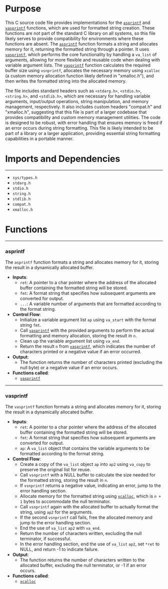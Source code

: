 # Purpose
This C source code file provides implementations for the [`asprintf`](#asprintf) and [`vasprintf`](#vasprintf) functions, which are used for formatted string creation. These functions are not part of the standard C library on all systems, so this file likely serves to provide compatibility for environments where these functions are absent. The [`asprintf`](#asprintf) function formats a string and allocates memory for it, returning the formatted string through a pointer. It uses [`vasprintf`](#vasprintf), which performs the core functionality by handling a `va_list` of arguments, allowing for more flexible and reusable code when dealing with variable argument lists. The [`vasprintf`](#vasprintf) function calculates the required buffer size using `vsnprintf`, allocates the necessary memory using `xcalloc` (a custom memory allocation function likely defined in "xmalloc.h"), and then writes the formatted string into the allocated memory.

The file includes standard headers such as `<stdarg.h>`, `<stdio.h>`, `<string.h>`, and `<stdlib.h>`, which are necessary for handling variable arguments, input/output operations, string manipulation, and memory management, respectively. It also includes custom headers "compat.h" and "xmalloc.h", suggesting that this file is part of a larger codebase that provides compatibility and custom memory management utilities. The code is designed to be robust, with error handling that ensures memory is freed if an error occurs during string formatting. This file is likely intended to be part of a library or a larger application, providing essential string formatting capabilities in a portable manner.
# Imports and Dependencies

---
- `sys/types.h`
- `stdarg.h`
- `stdio.h`
- `string.h`
- `stdlib.h`
- `compat.h`
- `xmalloc.h`


# Functions

---
### asprintf<!-- {{#callable:asprintf}} -->
The `asprintf` function formats a string and allocates memory for it, storing the result in a dynamically allocated buffer.
- **Inputs**:
    - `ret`: A pointer to a char pointer where the address of the allocated buffer containing the formatted string will be stored.
    - `fmt`: A format string that specifies how subsequent arguments are converted for output.
    - `...`: A variable number of arguments that are formatted according to the format string.
- **Control Flow**:
    - Initialize a variable argument list `ap` using `va_start` with the format string `fmt`.
    - Call [`vasprintf`](#vasprintf) with the provided arguments to perform the actual formatting and memory allocation, storing the result in `n`.
    - Clean up the variable argument list using `va_end`.
    - Return the result `n` from [`vasprintf`](#vasprintf), which indicates the number of characters printed or a negative value if an error occurred.
- **Output**:
    - The function returns the number of characters printed (excluding the null byte) or a negative value if an error occurs.
- **Functions called**:
    - [`vasprintf`](#vasprintf)


---
### vasprintf<!-- {{#callable:vasprintf}} -->
The `vasprintf` function formats a string and allocates memory for it, storing the result in a dynamically allocated buffer.
- **Inputs**:
    - `ret`: A pointer to a char pointer where the address of the allocated buffer containing the formatted string will be stored.
    - `fmt`: A format string that specifies how subsequent arguments are converted for output.
    - `ap`: A `va_list` object that contains the variable arguments to be formatted according to the format string.
- **Control Flow**:
    - Create a copy of the `va_list` object `ap` into `ap2` using `va_copy` to preserve the original list for reuse.
    - Call `vsnprintf` with a NULL buffer to calculate the size needed for the formatted string, storing the result in `n`.
    - If `vsnprintf` returns a negative value, indicating an error, jump to the error handling section.
    - Allocate memory for the formatted string using [`xcalloc`](../xmalloc.c.driver.md#xcalloc), which is `n + 1` bytes to accommodate the null terminator.
    - Call `vsnprintf` again with the allocated buffer to actually format the string, using `ap2` for the arguments.
    - If the second `vsnprintf` call fails, free the allocated memory and jump to the error handling section.
    - End the use of `va_list` `ap2` with `va_end`.
    - Return the number of characters written, excluding the null terminator, if successful.
    - In the error handling section, end the use of `va_list` `ap2`, set `*ret` to NULL, and return -1 to indicate failure.
- **Output**:
    - The function returns the number of characters written to the allocated buffer, excluding the null terminator, or -1 if an error occurs.
- **Functions called**:
    - [`xcalloc`](../xmalloc.c.driver.md#xcalloc)


